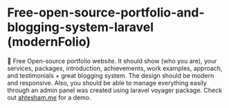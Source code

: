 # Free-open-source-portfolio-and-blogging-system-laravel (modernFolio)
🚀 Free Open-source portfolio website. It should show (who you are), your services, packages, introduction, achievements, work examples, approach, and testimonials + great blogging system. The design should be modern and responsive. Also, you should be able to manage everything easily through an admin panel was created using laravel voyager package. Check out [ahtesham.me](https://ahtesham.me) for a demo.

